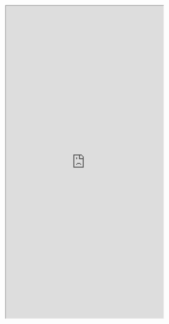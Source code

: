 <iframe src="https://nbviewer.jupyter.org/github/windmissing/DeepLearningPractise/blob/master/Chapter8/8-3-1.ipynb" width="100%" height="1000"></iframe>
